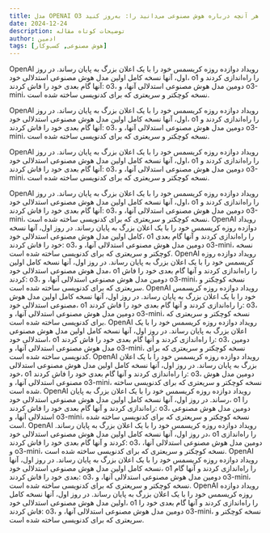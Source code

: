 ```yaml
---
title: مدل OPENAI O3 پیامی از آینده است  هر آنچه درباره هوش مصنوعی می‌دانید را: به‌روز کنید
date: 2024-12-24
description: توضیحات کوتاه مقاله
author: ادمین 
tags: [هوش مصنوعی, کسب‌وکار]
---
```


OpenAI رویداد دوازده روزه کریسمس خود را با یک اعلان بزرگ به پایان رساند. در روز اول، آنها نسخه کامل اولین مدل هوش مصنوعی استدلالی خود، o1 را راه‌اندازی کردند و آنها گام بعدی خود را فاش کردند: o3، دومین مدل هوش مصنوعی استدلالی آنها، و o3-mini، نسخه کوچکتر و سریعتری که برای کدنویسی ساخته شده است.

OpenAI رویداد دوازده روزه کریسمس خود را با یک اعلان بزرگ به پایان رساند. در روز اول، آنها نسخه کامل اولین مدل هوش مصنوعی استدلالی خود، o1 را راه‌اندازی کردند و آنها گام بعدی خود را فاش کردند: o3، دومین مدل هوش مصنوعی استدلالی آنها، و o3-mini، نسخه کوچکتر و سریعتری که برای کدنویسی ساخته شده است.

OpenAI رویداد دوازده روزه کریسمس خود را با یک اعلان بزرگ به پایان رساند. در روز اول، آنها نسخه کامل اولین مدل هوش مصنوعی استدلالی خود، o1 را راه‌اندازی کردند و آنها گام بعدی خود را فاش کردند: o3، دومین مدل هوش مصنوعی استدلالی آنها، و o3-mini، نسخه کوچکتر و سریعتری که برای کدنویسی ساخته شده است.

OpenAI رویداد دوازده روزه کریسمس خود را با یک اعلان بزرگ به پایان رساند. در روز اول، آنها نسخه کامل اولین مدل هوش مصنوعی استدلالی خود، o1 را راه‌اندازی کردند و آنها گام بعدی خود را فاش کردند: o3، دومین مدل هوش مصنوعی استدلالی آنها، و o3-mini، نسخه کوچکتر و سریعتری که برای کدنویسی ساخته شده است.
OpenAI رویداد دوازده روزه کریسمس خود را با یک اعلان بزرگ به پایان رساند. در روز اول، آنها نسخه کامل اولین مدل هوش مصنوعی استدلالی خود، o1 را راه‌اندازی کردند و آنها گام بعدی خود را فاش کردند: o3، دومین مدل هوش مصنوعی استدلالی آنها، و o3-mini، نسخه کوچکتر و سریعتری که برای کدنویسی ساخته شده است.
OpenAI رویداد دوازده روزه کریسمس خود را با یک اعلان بزرگ به پایان رساند. در روز اول، آنها نسخه کامل اولین مدل هوش مصنوعی استدلالی خود، o1 را راه‌اندازی کردند و آنها گام بعدی خود را فاش کردند: o3، دومین مدل هوش مصنوعی استدلالی آنها، و o3-mini، نسخه کوچکتر و سریعتری که برای کدنویسی ساخته شده است.
OpenAI رویداد دوازده روزه کریسمس خود را با یک اعلان بزرگ به پایان رساند. در روز اول، آنها نسخه کامل اولین مدل هوش مصنوعی استدلالی خود، o1 را راه‌اندازی کردند و آنها گام بعدی خود را فاش کردند: o3، دومین مدل هوش مصنوعی استدلالی آنها، و o3-mini، نسخه کوچکتر و سریعتری که برای کدنویسی ساخته شده است.
OpenAI رویداد دوازده روزه کریسمس خود را با یک اعلان بزرگ به پایان رساند. در روز اول، آنها نسخه کامل اولین مدل هوش مصنوعی استدلالی خود، o1 را راه‌اندازی کردند و آنها گام بعدی خود را فاش کردند: o3، دومین مدل هوش مصنوعی استدلالی آنها، و o3-mini، نسخه کوچکتر و سریعتری که برای کدنویسی ساخته شده است.
OpenAI رویداد دوازده روزه کریسمس خود را با یک اعلان بزرگ به پایان رساند. در روز اول، آنها نسخه کامل اولین مدل هوش مصنوعی استدلالی خود، o1 را راه‌اندازی کردند و آنها گام بعدی خود را فاش کردند: o3، دومین مدل هوش مصنوعی استدلالی آنها، و o3-mini، نسخه کوچکتر و سریعتری که برای کدنویسی ساخته شده است.
OpenAI رویداد دوازده روزه کریسمس خود را با یک اعلان بزرگ به پایان رساند. در روز اول، آنها نسخه کامل اولین مدل هوش مصنوعی استدلالی خود، o1 را راه‌اندازی کردند و آنها گام بعدی خود را فاش کردند: o3، دومین مدل هوش مصنوعی استدلالی آنها، و o3-mini، نسخه کوچکتر و سریعتری که برای کدنویسی ساخته شده است.
OpenAI رویداد دوازده روزه کریسمس خود را با یک اعلان بزرگ به پایان رساند. در روز اول، آنها نسخه کامل اولین مدل هوش مصنوعی استدلالی خود، o1 را راه‌اندازی کردند و آنها گام بعدی خود را فاش کردند: o3، دومین مدل هوش مصنوعی استدلالی آنها، و o3-mini، نسخه کوچکتر و سریعتری که برای کدنویسی ساخته شده است.
OpenAI رویداد دوازده روزه کریسمس خود را با یک اعلان بزرگ به پایان رساند. در روز اول، آنها نسخه کامل اولین مدل هوش مصنوعی استدلالی خود، o1 را راه‌اندازی کردند و آنها گام بعدی خود را فاش کردند: o3، دومین مدل هوش مصنوعی استدلالی آنها، و o3-mini، نسخه کوچکتر و سریعتری که برای کدنویسی ساخته شده است.
OpenAI رویداد دوازده روزه کریسمس خود را با یک اعلان بزرگ به پایان رساند. در روز اول، آنها نسخه کامل اولین مدل هوش مصنوعی استدلالی خود، o1 را راه‌اندازی کردند و آنها گام بعدی خود را فاش کردند: o3، دومین مدل هوش مصنوعی استدلالی آنها، و o3-mini، نسخه کوچکتر و سریعتری که برای کدنویسی ساخته شده است.
